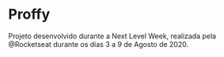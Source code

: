 # Proffy
 Projeto desenvolvido durante a Next Level Week, realizada pela @Rocketseat durante os dias 3 a 9 de Agosto de 2020.
